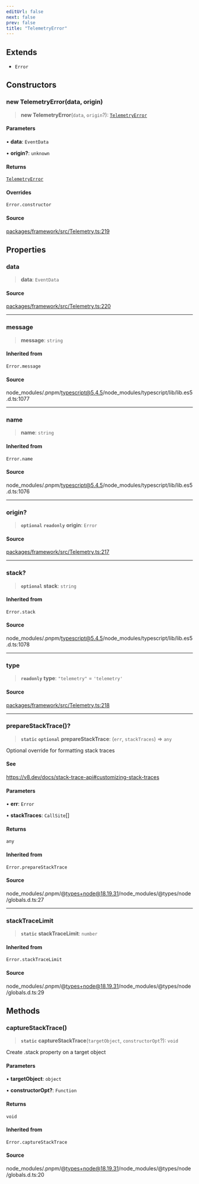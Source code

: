 ```yaml
---
editUrl: false
next: false
prev: false
title: "TelemetryError"
---
```


## Extends

- `Error`

## Constructors

### new TelemetryError(data, origin)

> **new TelemetryError**(`data`, `origin`?): [`TelemetryError`](TelemetryError.md)

#### Parameters

• **data**: `EventData`

• **origin?**: `unknown`

#### Returns

[`TelemetryError`](TelemetryError.md)

#### Overrides

`Error.constructor`

#### Source

[packages/framework/src/Telemetry.ts:219](https://github.com/nodenogg-in/alpha-p2p/blob/43ae393b39608a021b44acaf5959924eff4aeb19/packages/framework/src/Telemetry.ts#L219)

## Properties

### data

> **data**: `EventData`

#### Source

[packages/framework/src/Telemetry.ts:220](https://github.com/nodenogg-in/alpha-p2p/blob/43ae393b39608a021b44acaf5959924eff4aeb19/packages/framework/src/Telemetry.ts#L220)

***

### message

> **message**: `string`

#### Inherited from

`Error.message`

#### Source

node\_modules/.pnpm/typescript@5.4.5/node\_modules/typescript/lib/lib.es5.d.ts:1077

***

### name

> **name**: `string`

#### Inherited from

`Error.name`

#### Source

node\_modules/.pnpm/typescript@5.4.5/node\_modules/typescript/lib/lib.es5.d.ts:1076

***

### origin?

> **`optional`** **`readonly`** **origin**: `Error`

#### Source

[packages/framework/src/Telemetry.ts:217](https://github.com/nodenogg-in/alpha-p2p/blob/43ae393b39608a021b44acaf5959924eff4aeb19/packages/framework/src/Telemetry.ts#L217)

***

### stack?

> **`optional`** **stack**: `string`

#### Inherited from

`Error.stack`

#### Source

node\_modules/.pnpm/typescript@5.4.5/node\_modules/typescript/lib/lib.es5.d.ts:1078

***

### type

> **`readonly`** **type**: `"telemetry"` = `'telemetry'`

#### Source

[packages/framework/src/Telemetry.ts:218](https://github.com/nodenogg-in/alpha-p2p/blob/43ae393b39608a021b44acaf5959924eff4aeb19/packages/framework/src/Telemetry.ts#L218)

***

### prepareStackTrace()?

> **`static`** **`optional`** **prepareStackTrace**: (`err`, `stackTraces`) => `any`

Optional override for formatting stack traces

#### See

https://v8.dev/docs/stack-trace-api#customizing-stack-traces

#### Parameters

• **err**: `Error`

• **stackTraces**: `CallSite`[]

#### Returns

`any`

#### Inherited from

`Error.prepareStackTrace`

#### Source

node\_modules/.pnpm/@types+node@18.19.31/node\_modules/@types/node/globals.d.ts:27

***

### stackTraceLimit

> **`static`** **stackTraceLimit**: `number`

#### Inherited from

`Error.stackTraceLimit`

#### Source

node\_modules/.pnpm/@types+node@18.19.31/node\_modules/@types/node/globals.d.ts:29

## Methods

### captureStackTrace()

> **`static`** **captureStackTrace**(`targetObject`, `constructorOpt`?): `void`

Create .stack property on a target object

#### Parameters

• **targetObject**: `object`

• **constructorOpt?**: `Function`

#### Returns

`void`

#### Inherited from

`Error.captureStackTrace`

#### Source

node\_modules/.pnpm/@types+node@18.19.31/node\_modules/@types/node/globals.d.ts:20

